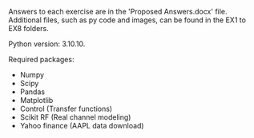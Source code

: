 Answers to each exercise are in the 'Proposed Answers.docx' file.
Additional files, such as py code and images, can be found in the EX1 to EX8 folders.

Python version:  3.10.10.

Required packages:
- Numpy
- Scipy
- Pandas
- Matplotlib
- Control (Transfer functions)
- Scikit RF (Real channel modeling)
- Yahoo finance (AAPL data download)

